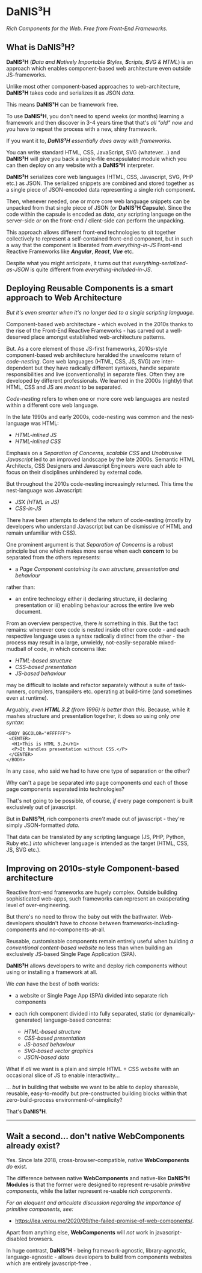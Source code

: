 # DaNIS³H
*Rich Components for the Web. Free from Front-End Frameworks.*

## What is DaNIS³H?

**DaNIS³H** (***D**ata **a**nd **N**atively **I**mportable **S**tyles, **S**cripts, **S**VG & **H**TML*) is an approach which enables component-based web architecture even outside JS-frameworks.

Unlike most other component-based approaches to web-architecture, **DaNIS³H** takes code and serializes it as JSON *data*.

This means **DaNIS³H** can be framework free.

To use **DaNIS³H**, you don't need to spend weeks (or months) learning a framework and then discover in 3-4 years time that that's *all "old" now* and you have to repeat the process with a new, shiny framework.

If you want it to, ***DaNIS³H** essentially does away with frameworks.*

You can write standard HTML, CSS, JavaScript, SVG (whatever...) and **DaNIS³H** will give you back a single-file encapsulated module which you can then deploy on any website with a **DaNIS³H** interpreter.

**DaNIS³H** serializes core web languages (HTML, CSS, Javascript, SVG, PHP etc.) as JSON. The serialized snippets are combined and stored together as a single piece of JSON-encoded data representing a single rich component.

Then, whenever needed, one or more core web language snippets can be unpacked from that single piece of JSON (or **DaNIS³H Capsule**). Since the code within the capsule is encoded as *data*, *any* scripting language on the server-side *or* on the front-end / client-side can perform the unpacking.

This approach allows different front-end technologies to sit together collectively to represent a self-contained front-end component, but in such a way that the component is liberated from *everything-in-JS* Front-end Reactive Frameworks like ***Angular***, ***React***, ***Vue*** etc.

Despite what you might anticipate, it turns out that *everything-serialized-as-JSON* is quite different from *everything-included-in-JS*.

## Deploying Reusable Components is a smart approach to Web Architecture 
*But it's even smarter when it's no longer tied to a single scripting language.*

Component-based web architecture - which evolved in the 2010s thanks to the rise of the Front-End Reactive Frameworks - has carved out a well-deserved place amongst established web-architecture patterns.

But. As a core element of those JS-first frameworks, 2010s-style component-based web architecture heralded the unwelcome return of *code-nesting*. Core web languages (HTML, CSS, JS, SVG) are inter-dependent but they have radically different syntaxes, handle separate responsibilities and live (conventionally) in separate files. Often they are developed by different professionals. We learned in the 2000s (rightly) that HTML, CSS and JS are *meant* to be separated.

*Code-nesting* refers to when one or more core web languages are nested within a different core web language.

In the late 1990s and early 2000s, code-nesting was common and the nest-language was HTML:

 - *HTML-inlined JS*
 - *HTML-inlined CSS*

Emphasis on a *Separation of Concerns*, *scalable CSS* and *Unobtrusive Javascript* led to an improved landscape by the late 2000s. Semantic HTML Architects, CSS Designers and Javascript Engineers were each able to focus on their disciplines unhindered by external code.

But throughout the 2010s code-nesting increasingly returned. This time the nest-language was Javascript:

 - *JSX (HTML in JS)*
 - *CSS-in-JS*

There have been attempts to defend the return of code-nesting (mostly by developers who understand Javascript but can be dismissive of HTML and remain unfamiliar with CSS).

One prominent argument is that *Separation of Concerns* is a robust principle but one which makes more sense when each **concern** to be separated from the others represents:

 - a *Page Component containing its own structure, presentation and behaviour*
  
 rather than:
 
 - an entire technology either i) declaring structure, ii) declaring presentation or iii) enabling behaviour across the entire live web document.

From an overview perspective, there *is* something in this. But the fact remains: whenever core code is nested inside other core code - and each respective language uses a syntax radically distinct from the other - the process may result in a large, unwieldy, not-easily-separable mixed-mudball of code, in which concerns like:

 - *HTML-based structure*
 - *CSS-based presentation*
 - *JS-based behaviour*

may be difficult to isolate and refactor separately without a suite of task-runners, compilers, transpilers etc. operating at build-time (and sometimes even at runtime).

Arguably, *even **HTML 3.2** (from 1996) is better than this*. Because, while it mashes structure and presentation together, it does so using only *one syntax*:

    <BODY BGCOLOR="#FFFFFF">
     <CENTER>
      <H1>This is HTML 3.2</H1>
      <P>It handles presentation without CSS.</P>
     </CENTER>
    </BODY>
    
In any case, who said we had to have one type of separation or the other?

Why can't a page be separated into page components *and* each of those page components separated into technologies? 

That's not going to be possible, of course, *if* every page component is built exclusively out of javascript.

But in **DaNIS³H**, rich components *aren't* made out of javascript - they're simply JSON-formatted *data*.

That data can be translated *by* any scripting language (JS, PHP, Python, Ruby etc.) *into* whichever language is intended as the target (HTML, CSS, JS, SVG etc.).

## Improving on 2010s-style Component-based architecture
Reactive front-end frameworks are hugely complex. Outside building sophisticated web-apps, such frameworks can represent an exasperating level of over-engineering.

But there's no need to throw the baby out with the bathwater. Web-developers shouldn't have to choose between frameworks-including-components and no-components-at-all.

Reusable, customisable components remain entirely useful when building *a conventional content-based website* no less than when building an exclusively JS-based Single Page Application (SPA).

**DaNIS³H** allows developers to write and deploy rich components without using or installing a framework at all.

We *can* have the best of both worlds:

 - a website or Single Page App (SPA) divided into separate rich components
 - each rich component divided into fully separated, static (or dynamically-generated) language-based concerns:

   - *HTML-based structure*
   - *CSS-based presentation*
   - *JS-based behaviour*
   - *SVG-based vector graphics*
   - *JSON-based data*

What if *all* we want is a plain and simple HTML + CSS website with an occasional slice of JS to enable interactivity...

... *but* in building that website we want to be able to deploy shareable, reusable, easy-to-modify but pre-constructed building blocks within that zero-build-process environment-of-simplicity?

That's **DaNIS³H**.

______

## Wait a second... don't native WebComponents already exist?
Yes. Since late 2018, cross-browser-compatible, native **WebComponents** *do* exist.

The difference between native **WebComponents** and native-like **DaNIS³H Modules** is that the former were designed to represent re-usable *primitive components*, while the latter represent re-usable *rich components*.

*For an eloquent and articulate discussion regarding the importance of primitive components, see:*

 - <a href="https://lea.verou.me/2020/09/the-failed-promise-of-web-components/" title="The Failed Promise of WebComponents by Lea Verou" target="_blank">https://lea.verou.me/2020/09/the-failed-promise-of-web-components/</a>.

Apart from anything else, **WebComponents** will *not* work in javascript-disabled browsers.

In huge contrast, **DaNIS³H** - being framework-agnostic, library-agnostic, language-agnostic - allows developers to build from components websites which are entirely javascript-free .
